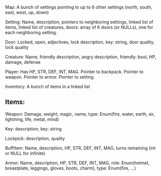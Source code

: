Map:
A bunch of settings pointing to up to 6 other settings (north, south, east, west, up, down)

Setting:
Name, description, pointers to neighboring settings, linked list of items, linked list of creatures, doors: array of 6 doors (or NULLs), one for each neighboring setting.

Door:
Locked, open, adjectives, lock description, key: string, door quality, lock quality

Creature:
Name, friendly description, angry description, friendly: bool, HP, damage, defense

Player:
Has HP, STR, DEF, INT, MAG. Pointer to backpack. Pointer to weapon. Pointer to armor. Pointer to setting.

Inventory:
A bunch of items in a linked list

## Items:
Weapon:
Damage, weight, magic, name, type: Enum(fire, water, earth, air, lightning, life, metal, mind)

Key:
description, key: string

Lockpick:
description, quality

BuffItem:
Name, description, HP, STR, DEF, INT, MAG, turns remaining (int or NULL for infinite)

Armor:
Name, description, HP, STR, DEF, INT, MAG, role: Enum(helmet, breastplate, leggings, gloves, boots, charm), type: Enum(fire, ...)